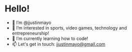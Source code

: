 # Hello!

- 👋 I’m @jjustinmayo
- 👀 I’m interested in sports, video games, technology and entrepreneurship!
- 🌱 I’m currently learning how to code! 
- 📫 Let's get in touch: jjustinmayo@gmail.com

